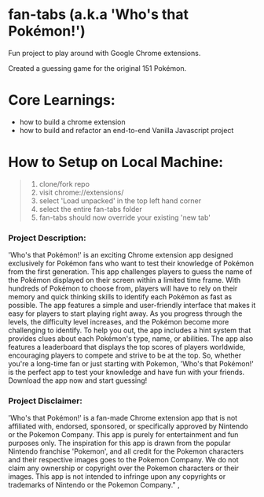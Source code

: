 # fan-tabs (a.k.a 'Who's that Pokémon!')
Fun project to play around with Google Chrome extensions.

Created a guessing game for the original 151 Pokémon.

# Core Learnings:
- how to build a chrome extension
- how to build and refactor an end-to-end Vanilla Javascript project

# How to Setup on Local Machine:
> 1. clone/fork repo
> 2. visit chrome://extensions/
> 3. select 'Load unpacked' in the top left hand corner
> 4. select the entire fan-tabs folder
> 5. fan-tabs should now override your existing 'new tab'

### Project Description:
'Who's that Pokémon!' is an exciting Chrome extension app designed exclusively for Pokémon fans who want to test their knowledge of Pokémon from the first generation. This app challenges players to guess the name of the Pokémon displayed on their screen within a limited time frame.
With hundreds of Pokémon to choose from, players will have to rely on their memory and quick thinking skills to identify each Pokémon as fast as possible. The app features a simple and user-friendly interface that makes it easy for players to start playing right away.
As you progress through the levels, the difficulty level increases, and the Pokémon become more challenging to identify. To help you out, the app includes a hint system that provides clues about each Pokémon's type, name, or abilities.
The app also features a leaderboard that displays the top scores of players worldwide, encouraging players to compete and strive to be at the top.
So, whether you're a long-time fan or just starting with Pokemon, 'Who's that Pokémon!' is the perfect app to test your knowledge and have fun with your friends. Download the app now and start guessing!


### Project Disclaimer: 
'Who's that Pokémon!' is a fan-made Chrome extension app that is not affiliated with, endorsed, sponsored, or specifically approved by Nintendo or the Pokemon Company. This app is purely for entertainment and fun purposes only. The inspiration for this app is drawn from the popular Nintendo franchise 'Pokemon', and all credit for the Pokemon characters and their respective images goes to the Pokemon Company.
We do not claim any ownership or copyright over the Pokemon characters or their images. This app is not intended to infringe upon any copyrights or trademarks of Nintendo or the Pokemon Company." ,
